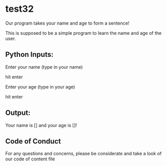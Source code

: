 # test32
Our program takes your name and age to form a sentence!

This is supposed to be a simple program to learn the name and age of the user.


 ## Python Inputs:

Enter your name (type in your name)

hit enter

Enter your age (type in your age)

hit enter

 ## Output: 

Your name is [] and your age is []!


 ## Code of Conduct

For any questions and concerns, please be considerate and take a look of our code of content file 

